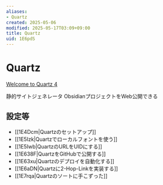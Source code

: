 ```yaml
---
aliases:
- Quartz
created: 2025-05-06
modified: 2025-05-17T03:09+09:00
title: Quartz
uid: 1E6pdS
---
```


# Quartz

[Welcome to Quartz 4](https://quartz.jzhao.xyz/)

静的サイトジェネレータ
ObsidianプロジェクトをWeb公開できる

## 設定等

- [[1E4Dcm|Quartzのセットアップ]]
- [[1E5Izk|Quartzでローカルフォントを使う]]
- [[1E5Iwb|QuartzのURLをUIDにする]]
- [[1E638F|QuartzをGitHubで公開する]]
- [[1E63xu|Quartzのデプロイを自動化する]]
- [[1E6aDN|Quartzに2-Hop-Linkを実装する]]
- [[1E7rqa|Quartzのソートに手こずった]]